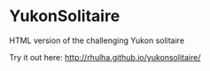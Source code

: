 YukonSolitaire
==============

HTML version of the challenging Yukon solitaire

Try it out here: http://rhulha.github.io/yukonsolitaire/
